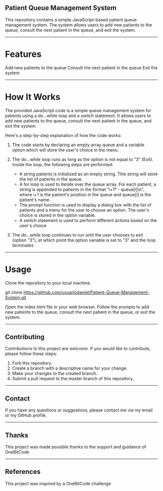 ## Patient Queue Management System

This repository contains a simple JavaScript-based patient queue management system. The system allows users to add new patients to the queue, consult the next patient in the queue, and exit the system.

---

# Features

Add new patients to the queue
Consult the next patient in the queue
Exit the system

---

# How It Works

The provided JavaScript code is a simple queue management system for patients using a do...while loop and a switch statement. It allows users to add new patients to the queue, consult the next patient in the queue, and exit the system.

Here's a step-by-step explanation of how the code works:

1. The code starts by declaring an empty array queue and a variable option which will store the user's choice in the menu.

2. The do...while loop runs as long as the option is not equal to "3" (Exit). Inside the loop, the following steps are performed:

   - A string patients is initialized as an empty string. This string will store the list of patients in the queue.
   - A for loop is used to iterate over the queue array. For each patient, a string is appended to patients in the format "i+1º - queue[i]\n", where i+1 is the patient's position in the queue and queue[i] is the patient's name.
   - The prompt function is used to display a dialog box with the list of patients and a menu for the user to choose an option. The user's choice is stored in the option variable.
   - A switch statement is used to perform different actions based on the user's choice

3. The do...while loop continues to run until the user chooses to exit (option "3"), at which point the option variable is set to "3" and the loop terminates

---

# Usage

Clone the repository to your local machine.

git clone https://github.com/usuariodaniel/Patient-Queue-Management-System.git

Open the index.html file in your web browser.
Follow the prompts to add new patients to the queue, consult the next patient in the queue, or exit the system.

---

## Contributing

Contributions to this project are welcome. If you would like to contribute, please follow these steps:

1. Fork this repository.
2. Create a branch with a descriptive name for your change.
3. Make your changes to the created branch.
4. Submit a pull request to the master branch of this repository.

---

## Contact

If you have any questions or suggestions, please contact me via my email or my GitHub profile.

---

## Thanks

This project was made possible thanks to the support and guidance of OneBitCode

---

## References

This project was inspired by a OneBitCode challenge

